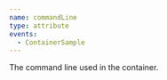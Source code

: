 ```yaml
---
name: commandLine
type: attribute
events:
  - ContainerSample
---
```


The command line used in the container.